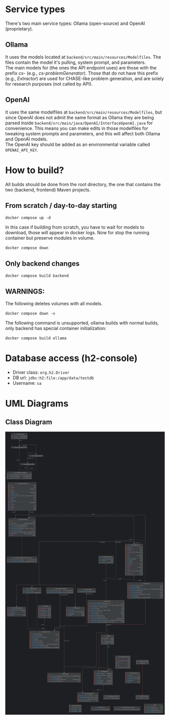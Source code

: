 # Service types
There's two main service types: Ollama (open-source) and OpenAI (proprietary).

## Ollama
It uses the models located at ```backend/src/main/resources/Modelfiles```. The files contain the model it's pulling, system prompt, and parameters.  
The main models for (the ones the API endpoint uses) are those with the prefix _cs-_ (e.g., _cs-problemGenerator_). 
Those that do not have this prefix (e.g., _Extractor_) are used for CHASE-like problem generation, and are solely for research purposes (not called by API).

## OpenAI
It uses the same modelfiles at ```backend/src/main/resources/Modelfiles```, but since OpenAI does not admit the same format as Ollama they are being parsed inside ```backend/src/main/java/OpenAI/InterfaceOpenAI.java``` for convenience. This means you can make edits in those modelfiles for tweaking system prompts and parameters, and this will affect both Ollama and OpenAI models.  
The OpenAI key should be added as an environmental variable called ```OPENAI_API_KEY```.

# How to build?
All builds should be done from the root directory, the one that contains the two (backend, frontend) Maven projects.
## From scratch / day-to-day starting
```
docker compose up -d
```
In this case if building from scratch, you have to wait for models to download, those will appear in docker logs.
Now for stop the running container but preserve modules in volume.
```
docker compose down
```
## Only backend changes
```
docker compose build backend
```
## WARNINGS:
The following deletes volumes with all models.
```
docker compose down -v
```
The following command is unsupported, ollama builds with normal builds, only backend has special container initialization:
```
docker compose build ollama
```
# Database access (h2-console)
- Driver class: ```org.h2.Driver```
- DB url: ```jdbc:h2:file:/app/data/testdb```
- Username: ```sa```

# UML Diagrams
## Class Diagram
![image alt](https://github.com/Marzopa/TECMap-AI/blob/331aa4150a1914fc32e74b089791cb755fb65a93/backend/src/main/resources/Diagrams/TECMap-AI%20UML%20Class%20Diagram.png)
